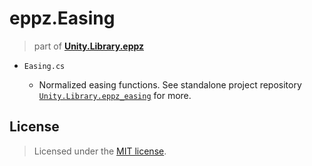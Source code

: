 # eppz.Easing
> part of [**Unity.Library.eppz**](https://github.com/eppz/Unity.Library.eppz)

* `Easing.cs`

    + Normalized easing functions. See standalone project repository [`Unity.Library.eppz_easing`](https://github.com/eppz/Unity.Library.eppz_easing) for more.

## License

> Licensed under the [MIT license](http://en.wikipedia.org/wiki/MIT_License).
